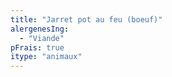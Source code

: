 ```yaml
---
title: "Jarret pot au feu (boeuf)"
alergenesIng:
  - "Viande"
pFrais: true
itype: "animaux"
---
```

